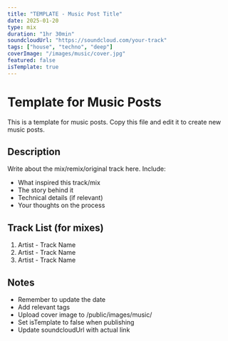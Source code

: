 ```yaml
---
title: "TEMPLATE - Music Post Title"
date: 2025-01-20
type: mix
duration: "1hr 30min"
soundcloudUrl: "https://soundcloud.com/your-track"
tags: ["house", "techno", "deep"]
coverImage: "/images/music/cover.jpg"
featured: false
isTemplate: true
---
```


# Template for Music Posts

This is a template for music posts. Copy this file and edit it to create new music posts.

## Description

Write about the mix/remix/original track here. Include:

- What inspired this track/mix
- The story behind it
- Technical details (if relevant)
- Your thoughts on the process

## Track List (for mixes)

1. Artist - Track Name
2. Artist - Track Name
3. Artist - Track Name

## Notes

- Remember to update the date
- Add relevant tags
- Upload cover image to /public/images/music/
- Set isTemplate to false when publishing
- Update soundcloudUrl with actual link